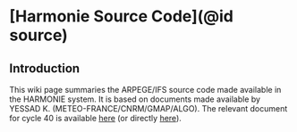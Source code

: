 # [Harmonie Source Code](@id source)

## Introduction

This wiki page summaries the ARPEGE/IFS source code made available in the HARMONIE system. It is based on documents made available by YESSAD K. (METEO-FRANCE/CNRM/GMAP/ALGO). The relevant document for cycle 40 is available [here](http://www.cnrm.meteo.fr/gmapdoc//spip.php?article171) (or directly [here](http://www.cnrm.meteo.fr/gmapdoc//IMG/pdf/ykarchi40t1.pdf)).


